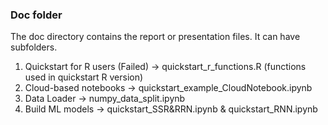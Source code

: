 ### Doc folder

The doc directory contains the report or presentation files. It can have subfolders.  

1. Quickstart for R users (Failed) -> quickstart_r_functions.R (functions used in quickstart R version)
2. Cloud-based notebooks -> quickstart_example_CloudNotebook.ipynb
3. Data Loader -> numpy_data_split.ipynb
4. Build ML models -> quickstart_SSR&RRN.ipynb & quickstart_RNN.ipynb